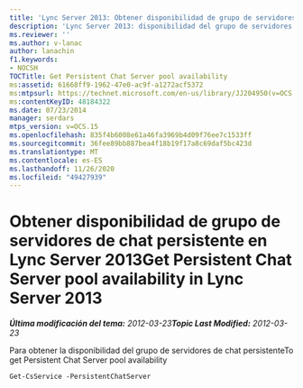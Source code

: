 ```yaml
---
title: 'Lync Server 2013: Obtener disponibilidad de grupo de servidores de chat persistente'
description: 'Lync Server 2013: disponibilidad del grupo de servidores de chat persistente.'
ms.reviewer: ''
ms.author: v-lanac
author: lanachin
f1.keywords:
- NOCSH
TOCTitle: Get Persistent Chat Server pool availability
ms:assetid: 61668ff9-1962-47e0-ac9f-a1272acf5372
ms:mtpsurl: https://technet.microsoft.com/en-us/library/JJ204950(v=OCS.15)
ms:contentKeyID: 48184322
ms.date: 07/23/2014
manager: serdars
mtps_version: v=OCS.15
ms.openlocfilehash: 835f4b6008e61a46fa3969b4d09f76ee7c1533ff
ms.sourcegitcommit: 36fee89bb887bea4f18b19f17a8c69daf5bc423d
ms.translationtype: MT
ms.contentlocale: es-ES
ms.lasthandoff: 11/26/2020
ms.locfileid: "49427939"
---
```

# <a name="get-persistent-chat-server-pool-availability-in-lync-server-2013"></a><span data-ttu-id="b89d4-103">Obtener disponibilidad de grupo de servidores de chat persistente en Lync Server 2013</span><span class="sxs-lookup"><span data-stu-id="b89d4-103">Get Persistent Chat Server pool availability in Lync Server 2013</span></span>

<div data-xmlns="http://www.w3.org/1999/xhtml">

<div class="topic" data-xmlns="http://www.w3.org/1999/xhtml" data-msxsl="urn:schemas-microsoft-com:xslt" data-cs="https://msdn.microsoft.com/">

<div data-asp="https://msdn2.microsoft.com/asp">



</div>

<div id="mainSection">

<div id="mainBody"><span data-ttu-id="b89d4-104">

<span> </span></span><span class="sxs-lookup"><span data-stu-id="b89d4-104">

<span> </span></span></span>

<span data-ttu-id="b89d4-105">_**Última modificación del tema:** 2012-03-23_</span><span class="sxs-lookup"><span data-stu-id="b89d4-105">_**Topic Last Modified:** 2012-03-23_</span></span>

<span data-ttu-id="b89d4-106">Para obtener la disponibilidad del grupo de servidores de chat persistente</span><span class="sxs-lookup"><span data-stu-id="b89d4-106">To get Persistent Chat Server pool availability</span></span>

    Get-CsService -PersistentChatServer

<span data-ttu-id="b89d4-107"></div>

<span> </span>

</div>

</div>

</span><span class="sxs-lookup"><span data-stu-id="b89d4-107"></div>

<span> </span>

</div>

</div>

</span></span></div>

